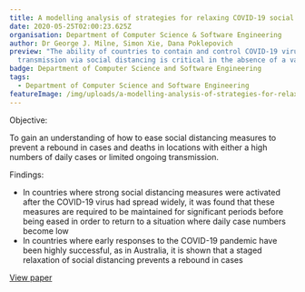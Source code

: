 ```yaml
---
title: A modelling analysis of strategies for relaxing COVID-19 social distancing
date: 2020-05-25T02:00:23.625Z
organisation: Department of Computer Science & Software Engineering
author: Dr George J. Milne, Simon Xie, Dana Poklepovich
preview: "The ability of countries to contain and control COVID-19 virus
  transmission via social distancing is critical in the absence of a vaccine. "
badge: Department of Computer Science and Software Engineering
tags:
  - Department of Computer Science and Software Engineering
featureImage: /img/uploads/a-modelling-analysis-of-strategies-for-relaxing-covid-19-social-distancing.jpeg
---
```

Objective: 

To gain an understanding of how to ease social distancing measures to prevent a rebound in cases and deaths in locations with either a high numbers of daily cases or limited ongoing transmission.

Findings:

* In countries where strong social distancing measures were activated after the COVID-19 virus had spread widely, it was found that these measures are required to be maintained for significant periods before being eased in order to return to a situation where daily case numbers become low
* In countries where early responses to the COVID-19 pandemic have been highly successful, as in Australia, it is shown that a staged relaxation of social distancing prevents a rebound in cases

<a href="https://www.medrxiv.org/content/10.1101/2020.05.19.20107425v1" target="_blank">
View paper
</a>